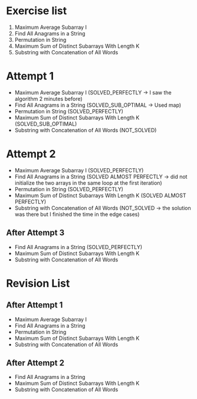 # Exercise list
1. Maximum Average Subarray I
2. Find All Anagrams in a String
3. Permutation in String
4. Maximum Sum of Distinct Subarrays With Length K
5. Substring with Concatenation of All Words

# Attempt 1
* Maximum Average Subarray I (SOLVED_PERFECTLY -> I saw the algorithm 2 minutes before)
* Find All Anagrams in a String (SOLVED_SUB_OPTIMAL -> Used map)
* Permutation in String (SOLVED_PERFECTLY)
* Maximum Sum of Distinct Subarrays With Length K (SOLVED_SUB_OPTIMAL)
* Substring with Concatenation of All Words (NOT_SOLVED)

# Attempt 2
* Maximum Average Subarray I (SOLVED_PERFECTLY)
* Find All Anagrams in a String (SOLVED ALMOST PERFECTLY -> did not initialize the two arrays in the same loop at the first iteration)
* Permutation in String (SOLVED_PERFECTLY)
* Maximum Sum of Distinct Subarrays With Length K (SOLVED ALMOST PERFECTLY)
* Substring with Concatenation of All Words (NOT_SOLVED -> the solution was there but I finished the time in the edge cases)

## After Attempt 3
* Find All Anagrams in a String (SOLVED_PERFECTLY)
* Maximum Sum of Distinct Subarrays With Length K
* Substring with Concatenation of All Words

# Revision List
## After Attempt 1
* Maximum Average Subarray I 
* Find All Anagrams in a String
* Permutation in String
* Maximum Sum of Distinct Subarrays With Length K
* Substring with Concatenation of All Words

## After Attempt 2
* Find All Anagrams in a String
* Maximum Sum of Distinct Subarrays With Length K
* Substring with Concatenation of All Words